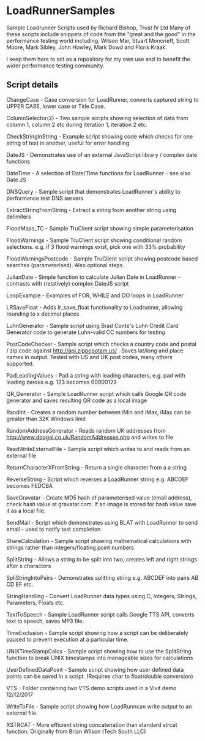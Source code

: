 LoadRunnerSamples
=================

Sample Loadrunner Scripts used by Richard Bishop, Trust IV Ltd
Many of these scripts include snippets of code from the "great and the good" 
in the performance testing world including, Wilson Mar, Stuart Moncrieff, 
Scott Moore, Mark Sibley, John Howley, Mark Dowd and Floris Kraak.

I keep them here to act as a repository for my own use and to benefit the
wider performance testing community.  

Script details
--------------

ChangeCase              - Case conversion for LoadRunner, converts captured string to UPPER CASE, lower case or Title Case.

ColumnSelector(2)       - Two sample scripts showing selection of data from column 1, column 2 etc during iteration 1, iteration 2 etc.

CheckStringInString     - Example script showing code which checks for one string of text in another, useful for error handling

DateJS 				    - Demonstrates use of an external JavaScript library / complex date functions

DateTime                - A selection of Date/Time functions for LoadRunner - see also Date JS

DNSQuery                - Sample script that demonstrates LoadRunner's ability to performance test DNS servers

ExtractStringFromString - Extract a string from another string using delimiters

FloodMaps_TC            - Sample TruClient script showing simple parameterisation

FloodWarnings           - Sample TruClient script showing conditional random selections. e.g. if 3 flood warnings exist, pick one with 33% probability

FloodWarningsPostcode   - Sample TruClient script showing postcode based searches (parameterised). Also optional steps.

JulianDate				- Simple function to calculate Julian Date in LoadRunner - contrasts with (relatively) complex DateJS script

LoopExample             - Examples of FOR, WHILE and DO loops in LoadRunner

LRSaveFloat             - Adds lr_save_float functionality to Loadrunner, allowing rounding to x decimal places

LuhnGenerator           - Sample script using Brad Conte's Luhn Credit Card Generator code to generate Luhn-valid CC numbers for testing

PostCodeChecker         - Sample script which checks a country code and postal / zip code against
                          http://api.zippopotam.us/ . Saves lat/long and place names in output.
                          Tested with US and UK post codes, many others supported. 

PadLeadingValues        - Pad a string with leading characters, e.g. pad with leading zeroes e.g. 123 becomes 00000123

QR_Generator			- Sample LoadRunner script which calls Google QR code generator and saves resulting QR code as a local image

RandInt                 - Creates a random number between iMin and iMax, iMax can be greater than 32K Windows limit

RandomAddressGenerator  - Reads random UK addresses from http://www.doogal.co.uk/RandomAddresses.php and writes to file

ReadWriteExternalFile   - Sample script which writes to and reads from an external file

ReturnCharacterXFromString - Return a single character from a a string

ReverseString           - Script which reverses a LoadRunner string e.g. ABCDEF becomes FEDCBA

SaveGravatar            - Create MD5 hash of parameterised value (email address), check hash value at gravatar.com.
                          If an image is stored for hash value save it as a local file.

SendMail                - Script which demonstrates using BLAT with LoadRunner to send email - used to notify test
                          completion

ShareCalculation        - Sample script showing mathematical calculations with strings rather than integers/floating point numbers

SplitString             - Allows a string to be split into two, creates left and right strings after x characters

SpliStringIntoPairs     - Demonstrates splitting string e.g. ABCDEF into pairs AB CD EF etc.

StringHandling          - Convert LoadRunner data types using C, Integers, Strings, Parameters, Floats etc.

TextToSpeech            - Sample LoadRunner script calls Google TTS API, converts text to speech, saves MP3 file.

TimeExclusion           - Sample script showing how a script can be deliberately paused to prevent execution at a particular time.

UNIXTimeStampCalcs      - Sample script showing how to use the SplitString function to break UNIX timestamps into manageable sizes for calculations

UserDefinedDataPoint    - Sample script showing how user defined data points can be saved in a script. (Requires char to float/double conversion)

VTS                     - Folder containing two VTS demo scripts used in a Vivit demo 12/12/2017

WriteToFile             - Sample script showing how LoadRunncan write output to an external file.

XSTRCAT                 - More efficient string concatenation than standard strcat function. Originally from Brian Wilson (Tech South LLC)

